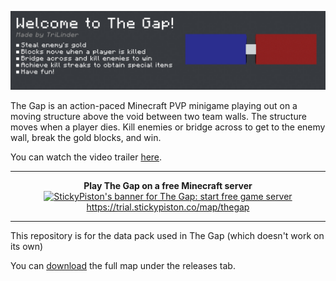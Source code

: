 ![thegap_lobby_banner1.jpg](readme_imgs/thegap_lobby_banner1.jpg)

The Gap is an action-paced Minecraft PVP minigame playing out on a moving structure above the void between two team walls. The structure moves when a player dies. Kill enemies or bridge across to get to the enemy wall, break the gold blocks, and win.

You can watch the video trailer [here](https://www.youtube.com/watch?v=opldnz5Xdrk).

---

<p align="center">
    <b>Play The Gap on a free Minecraft server</b>
    <a href="https://trial.stickypiston.co/map/thegap" target="_blank">
        <img src="https://stickypiston.co/wp-content/uploads/thegap_banner.png" alt="StickyPiston's banner for The Gap: start free game server">
        https://trial.stickypiston.co/map/thegap
    </a>
</p>

---

This repository is for the data pack used in The Gap (which doesn't work on its own)

You can [download](https://github.com/TriLinder/TheGap/releases/latest/download/TheGap.zip) the full map under the releases tab.
